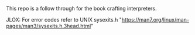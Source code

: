 This repo is a follow through for the book crafting interpreters. 

JLOX:
For error codes refer to UNIX sysexits.h "https://man7.org/linux/man-pages/man3/sysexits.h.3head.html"
